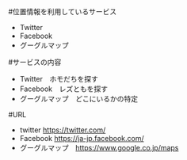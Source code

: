 #位置情報を利用しているサービス

* Twitter
* Facebook
* グーグルマップ

#サービスの内容

* Twitter　ホモだちを探す
* Facebook　レズともを探す
* グーグルマップ　どこにいるかの特定

#URL

* twitter https://twitter.com/
* Facebook https://ja-jp.facebook.com/
* グーグルマップ　https://www.google.co.jp/maps
